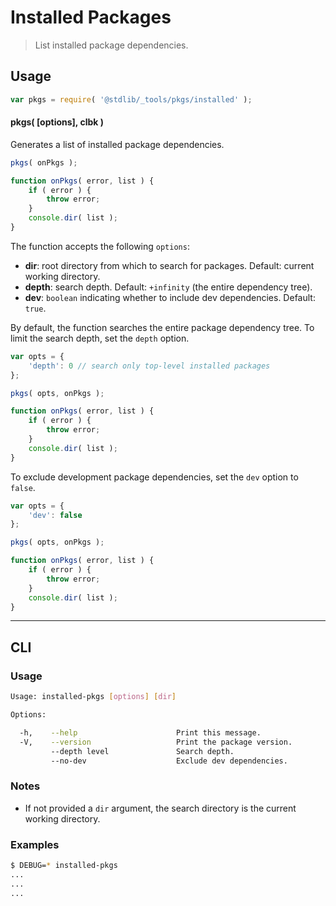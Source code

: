 # Installed Packages

> List installed package dependencies.

<section class="intro">

</section>

<!-- /.intro -->

<section class="usage">

## Usage

```javascript
var pkgs = require( '@stdlib/_tools/pkgs/installed' );
```

#### pkgs( \[options], clbk )

Generates a list of installed package dependencies. 

```javascript
pkgs( onPkgs );

function onPkgs( error, list ) {
    if ( error ) {
        throw error;
    }
    console.dir( list );
}
```

The function accepts the following `options`:

-   **dir**: root directory from which to search for packages. Default: current working directory.
-   **depth**: search depth. Default: `+infinity` (the entire dependency tree).
-   **dev**: `boolean` indicating whether to include dev dependencies. Default: `true`.

By default, the function searches the entire package dependency tree. To limit the search depth, set the `depth` option.

```javascript
var opts = {
    'depth': 0 // search only top-level installed packages
};

pkgs( opts, onPkgs );

function onPkgs( error, list ) {
    if ( error ) {
        throw error;
    }
    console.dir( list );
}
```

To exclude development package dependencies, set the `dev` option to `false`.

```javascript
var opts = {
    'dev': false
};

pkgs( opts, onPkgs );

function onPkgs( error, list ) {
    if ( error ) {
        throw error;
    }
    console.dir( list );
}
```

</section>

<!-- /.usage -->

<section class="examples">

<!-- ## Examples

``` javascript

``` -->

</section>

<!-- /.examples -->

* * *

<section class="cli">

## CLI

<section class="usage">

### Usage

```bash
Usage: installed-pkgs [options] [dir]

Options:

  -h,    --help                      Print this message.
  -V,    --version                   Print the package version.
         --depth level               Search depth.
         --no-dev                    Exclude dev dependencies.
```

</section>

<!-- /.usage -->

<section class="notes">

### Notes

-   If not provided a `dir` argument, the search directory is the current working directory.

</section>

<!-- /.notes -->

<section class="examples">

### Examples

```bash
$ DEBUG=* installed-pkgs
...
...
...
```

</section>

<!-- /.examples -->

</section>

<!-- /.cli -->

<section class="links">

</section>

<!-- /.links -->
